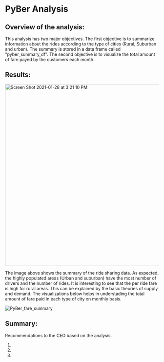 # PyBer Analysis

## Overview of the analysis:

This analysis has two major objectives. The first objective is to summarize information about the rides according to the type of cities (Rural, Suburban and urban).
The summary is stored in a data frame called "pyber_summary_df". The second objective is to visualize the total amount of fare payed by the customers each month.

## Results:

<img width="596" alt="Screen Shot 2021-01-28 at 3 21 10 PM" src="https://user-images.githubusercontent.com/73799417/106194276-9810aa00-617c-11eb-9771-4871e7acf9de.png">

The image above shows the summary of the ride sharing data. As expected, the highly populated areas (Urban and suburban) have the most number of drivers and the number of rides. It is interesting to see that the per ride fare is high for rural areas. This can be explained by the basic theories of supply and demand. The visualizations below helps in understading the total amount of fare paid in each type of city on monthly basis.

![PyBer_fare_summary](https://user-images.githubusercontent.com/73799417/106194961-84197800-617d-11eb-8cde-3de9e6fd44af.png)


## Summary:

Recommendations to the CEO based on the analysis.


1)
2)
3)
